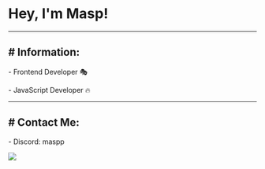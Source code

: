 <h1> Hey, I'm Masp! </h1>
<hr>
<h2> # Information:</h2>
<p> 
- Frontend Developer 🎭
</p>
<p> 
- JavaScript Developer 🔥
</p>
<hr>
<h2> # Contact Me: </h2>
<p>
  - Discord: maspp
</p>



<p align="left">
  <img src="https://capsule-render.vercel.app/api?type=waving&color=gradient&height=100&section=footer"/>
</p>
